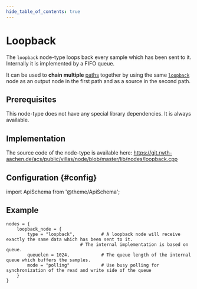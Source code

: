 ```yaml
---
hide_table_of_contents: true
---
```


# Loopback

The `loopback` node-type loops back every sample which has been sent to it.
Internally it is implemented by a FIFO queue.

It can be used to **chain multiple** [paths](../config/paths.md) together by using the same [`loopback`](../nodes/loopback.md) node as an output node in the first path and as a source in the second path.

## Prerequisites

This node-type does not have any special library dependencies. It is always available.

## Implementation

The source code of the node-type is available here:
https://git.rwth-aachen.de/acs/public/villas/node/blob/master/lib/nodes/loopback.cpp

## Configuration {#config}

import ApiSchema from '@theme/ApiSchema';

<ApiSchema example pointer="#/components/schemas/loopback" />

## Example

``` url="external/node/etc/examples/nodes/loopback.conf" title="node/etc/examples/nodes/loopback.conf"
nodes = {
	loopback_node = {
		type = "loopback",			# A loopback node will receive exactly the same data which has been sent to it.
							# The internal implementation is based on queue.
		queuelen = 1024,			# The queue length of the internal queue which buffers the samples.
		mode = "polling"			# Use busy polling for synchronization of the read and write side of the queue
	}
}
```

